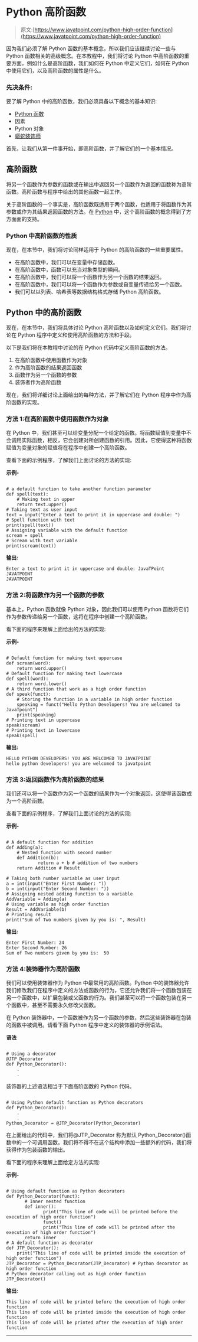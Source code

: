# Python 高阶函数

> 原文:[https://www.javatpoint.com/python-high-order-function](https://www.javatpoint.com/python-high-order-function)

因为我们必须了解 Python 函数的基本概念，所以我们应该继续讨论一些与 Python 函数相关的高级概念。在本教程中，我们将讨论 Python 中高阶函数的重要方面，例如什么是高阶函数，我们如何在 Python 中定义它们，如何在 Python 中使用它们，以及高阶函数的属性是什么。

### 先决条件:

要了解 Python 中的高阶函数，我们必须具备以下概念的基本知识:

*   [Python 函数](https://www.javatpoint.com/python-functions)
*   因素
*   Python 对象
*   [蟒蛇装饰师](https://www.javatpoint.com/python-decorator)

首先，让我们从第一件事开始，即高阶函数，并了解它们的一个基本情况。

## 高阶函数

将另一个函数作为参数的函数或在输出中返回另一个函数作为返回的函数称为高阶函数。高阶函数与程序中给出的其他函数一起工作。

关于高阶函数的一个事实是，高阶函数既适用于两个函数，也适用于将函数作为其参数或作为其结果返回函数的方法。在 [Python](https://www.javatpoint.com/python-tutorial) 中，这个高阶函数的概念得到了方方面面的支持。

### Python 中高阶函数的性质

现在，在本节中，我们将讨论同样适用于 Python 的高阶函数的一些重要属性。

*   在高阶函数中，我们可以在变量中存储函数。
*   在高阶函数中，函数可以充当对象类型的瞬间。
*   在高阶函数中，我们可以将一个函数作为另一个函数的结果返回。
*   在高阶函数中，我们可以将一个函数作为参数或自变量传递给另一个函数。
*   我们可以以列表、哈希表等数据结构格式存储 Python 高阶函数。

## Python 中的高阶函数

现在，在本节中，我们将具体讨论 Python 高阶函数以及如何定义它们。我们将讨论在 Python 程序中定义和使用高阶函数的方法和手段。

以下是我们将在本教程中讨论的在 Python 代码中定义高阶函数的方法。

1.  在高阶函数中使用函数作为对象
2.  作为高阶函数的结果返回函数
3.  函数作为另一个函数的参数
4.  装饰者作为高阶函数

现在，我们将详细讨论上面给出的每种方法，并了解它们在 Python 程序中作为高阶函数的实现。

### 方法 1:在高阶函数中使用函数作为对象

在 Python 中，我们甚至可以给变量分配一个给定的函数。将函数赋值到变量中不会调用实际函数，相反，它会创建对所创建函数的引用。因此，它使得这种将函数赋值为变量对象的赋值将在程序中创建一个高阶函数。

查看下面的示例程序，了解我们上面讨论的方法的实现:

**示例-**

```

# a default function to take another function parameter
def spell(text):
    # Making text in upper
    return text.upper() 
# Taking text as user input
text = input("Enter a text to print it in uppercase and double: ")
# Spell function with text
print(spell(text)) 
# Assigning variable with the default function
scream = spell
# Scream with text variable
print(scream(text))

```

**输出:**

```
Enter a text to print it in uppercase and double: JavaTPoint
JAVATPOINT
JAVATPOINT

```

### 方法 2:将函数作为另一个函数的参数

基本上，Python 函数就像 Python 对象，因此我们可以使用 Python 函数将它们作为参数传递给另一个函数，这将在程序中创建一个高阶函数。

看下面的程序来理解上面给出的方法的实现:

**示例-**

```

# Default function for making text uppercase
def scream(word): 
    return word.upper() 
# Default function for making text lowercase
def spell(word): 
    return word.lower() 
# A third function that work as a high order function
def speak(funct): 
    # Storing the function in a variable in high order function 
    speaking = funct("Hello Python Developers! You are welcomed to JavaTpoint") 
    print(speaking)  
# Printing text in uppercase
speak(scream)
# Printing text in lowercase
speak(spell)

```

**输出:**

```
HELLO PYTHON DEVELOPERS! YOU ARE WELCOMED TO JAVATPOINT
hello python developers! you are welcomed to javatpoint

```

### 方法 3:返回函数作为高阶函数的结果

我们还可以将一个函数作为另一个函数的结果作为一个对象返回，这使得该函数成为一个高阶函数。

查看下面的示例程序，了解我们上面讨论的方法的实现:

**示例-**

```

# A default function for addition
def Adding(a):
    # Nested function with second number 
    def Addition(b): 
            return a + b # addition of two numbers
    return Addition # Result

# Taking both number variable as user input
a = int(input("Enter First Number: "))
b = int(input("Enter Second Number: "))
# Assigning nested adding function to a variable
AddVariable = Adding(a)
# Using variable as high order function
Result = AddVariable(b)
# Printing result
print("Sum of Two numbers given by you is: ", Result)

```

**输出:**

```
Enter First Number: 24
Enter Second Number: 26
Sum of Two numbers given by you is:  50

```

### 方法 4:装饰器作为高阶函数

我们可以使用装饰器作为 Python 中最常用的高阶函数。Python 中的装饰器允许我们修改我们在程序中定义的方法或函数的行为，它还允许我们将一个函数包装在另一个函数中，以扩展包装或父函数的行为。我们甚至可以将一个函数包装在另一个函数中，甚至不需要永久修改父函数。

在 Python 装饰器中，一个函数被作为另一个函数的参数，然后这些装饰器在包装的函数中被调用。请看下面 Python 程序中定义的装饰器的示例语法。

**语法**

```

# Using a decorator
@JTP_Decorator
def Python_Decorator(): 
    .
    .

```

装饰器的上述语法相当于下面高阶函数的 Python 代码。

```

# Using Python default function as Python decorators
def Python_Decorator(): 
    .
    .
Python_Decorator = @JTP_Decorator(Python_Decorator)

```

在上面给出的代码中，我们将@JTP_Decorator 称为默认 Python_Decorator()函数中的一个可调用函数。我们将不得不在这个结构中添加一些额外的代码，我们将获得作为包装函数的输出。

看下面的程序来理解上面给定方法的实现:

**示例-**

```

# Using default function as Python decorators
def Python_Decorator(funct):
       # Inner nested function
       def inner(): 
              print("This line of code will be printed before the execution of high order function")
              funct() 
              print("This line of code will be printed after the execution of high order function")
       return inner 
# A default function as decorator
def JTP_Decorator(): 
    print("This line of code will be printed inside the execution of high order function")
JTP_Decorator = Python_Decorator(JTP_Decorator) # Python decorator as high order function 
# Python decorator calling out as high order function 
JTP_Decorator()

```

**输出:**

```
This line of code will be printed before the execution of high order function
This line of code will be printed inside the execution of high order function
This line of code will be printed after the execution of high order function

```

* * *